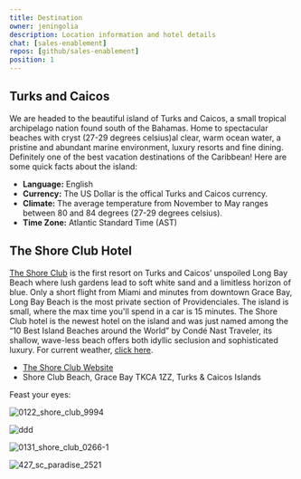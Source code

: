 ```yaml
---
title: Destination
owner: jeningolia
description: Location information and hotel details
chat: [sales-enablement]
repos: [github/sales-enablement]
position: 1
---
```


## Turks and Caicos
We are headed to the beautiful island of Turks and Caicos, a small tropical archipelago nation found south of the Bahamas. Home to spectacular beaches with cryst (27-29 degrees celsius)al clear, warm ocean water, a pristine and abundant marine environment, luxury resorts and fine dining. Definitely one of the best vacation destinations of the Caribbean! Here are some quick facts about the island:

  * **Language:** English
  * **Currency:** The US Dollar is the offical Turks and Caicos currency.
  * **Climate:** The average temperature from November to May ranges between 80 and 84 degrees (27-29 degrees celsius).
  * **Time Zone:** Atlantic Standard Time (AST)

## The Shore Club Hotel
[The Shore Club](http://www.theshoreclubtc.com/) is the first resort on Turks and Caicos’ unspoiled Long Bay Beach where lush gardens lead to soft white sand and a limitless horizon of blue. Only a short flight from Miami and minutes from downtown Grace Bay, Long Bay Beach is the most private section of Providenciales. The island is small, where the max time you'll spend in a car is 15 minutes. The Shore Club hotel is the newest hotel on the island and was just named among the “10 Best Island Beaches around the World” by Condé Nast Traveler, its shallow, wave-less beach offers both idyllic seclusion and sophisticated luxury. For current weather, [click here](https://www.theweathernetwork.com/tc/14-day-weather-trend/-/providenciales). 

* [The Shore Club Website](https://www.theshoreclubtc.com/)
* Shore Club Beach, Grace Bay TKCA 1ZZ, Turks & Caicos Islands

Feast your eyes: <br>

![0122_shore_club_9994](https://user-images.githubusercontent.com/35385392/45719734-5dcb8280-bb56-11e8-85fb-4db0ae461f3e.jpg)

![ddd](https://user-images.githubusercontent.com/35385392/45719739-602ddc80-bb56-11e8-9b63-5d4948111052.jpg)

![0131_shore_club_0266-1](https://user-images.githubusercontent.com/35385392/45719741-6328cd00-bb56-11e8-9e5d-246c2ff05b4a.jpg)

![427_sc_paradise_2521](https://user-images.githubusercontent.com/35385392/45719748-67ed8100-bb56-11e8-8a79-780fda88857a.jpg)

